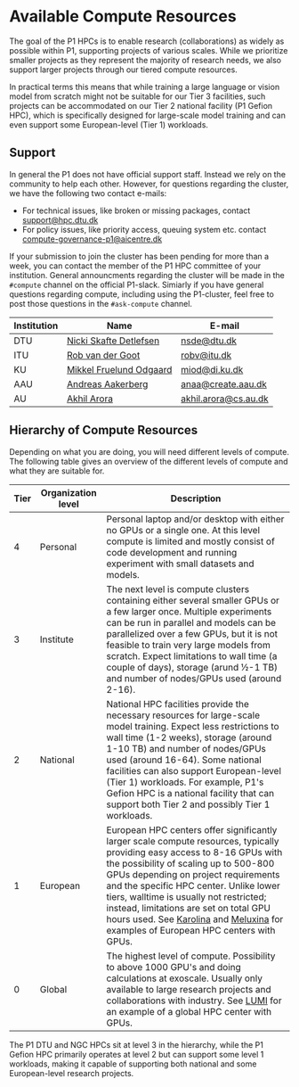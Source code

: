 # Available Compute Resources

The goal of the P1 HPCs is to enable research (collaborations) as widely as possible within P1, supporting projects of various scales. While we prioritize smaller projects as they represent the majority of research needs, we also support larger projects through our tiered compute resources.

In practical terms this means that while training a large language or vision model from scratch might not be suitable for our Tier 3 facilities, such projects can be accommodated on our Tier 2 national facility (P1 Gefion HPC), which is specifically designed for large-scale model training and can even support some European-level (Tier 1) workloads.

## Support

In general the P1 does not have official support staff. Instead we rely on the community to help each other. However, for questions regarding the cluster, we have the following two contact e-mails:

* For technical issues, like broken or missing packages, contact <support@hpc.dtu.dk> 
* For policy issues, like priority access, queuing system etc. contact <compute-governance-p1@aicentre.dk>

If your submission to join the cluster has been pending for more than a week, you can contact the member of the P1 HPC 
committee of your institution. General announcments regarding the cluster will be made in the `#compute` channel on the 
official P1-slack. Simiarly if you have general questions regarding compute, including using the P1-cluster, feel free 
to post those questions in the `#ask-compute` channel.

Institution | Name                                                                              | E-mail
----------- | --------------------------------------------------------------------------------- | ---
DTU         | [Nicki Skafte Detlefsen](https://orbit.dtu.dk/en/persons/nicki-skafte-detlefsen)  | <nsde@dtu.dk>
ITU         | [Rob van der Goot](https://pure.itu.dk/en/persons/rob-van-der-goot)               | <robv@itu.dk>
KU          | [Mikkel Fruelund Odgaard](https://di.ku.dk/ansatte/?pure=da/persons/770606)       | <miod@di.ku.dk>
AAU         | [Andreas Aakerberg](https://vbn.aau.dk/da/persons/132677)                         | <anaa@create.aau.dk>
AU          | [Akhil Arora](https://www.au.dk/en/akhil.arora@cs.au.dk)                          | <akhil.arora@cs.au.dk>

## Hierarchy of Compute Resources

Depending on what you are doing, you will need different levels of compute. The following table gives an overview of the different levels of compute and what they are suitable for.

Tier | Organization level | Description
---- | ------------------ | -----------
4    | Personal           | Personal laptop and/or desktop with either no GPUs or a single one. At this level compute is limited and mostly consist of code development and running experiment with small datasets and models.
3    | Institute          | The next level is compute clusters containing either several smaller GPUs or a few larger once. Multiple experiments can be run in parallel and models can be parallelized over a few GPUs, but it is not feasible to train very large models from scratch. Expect limitations to wall time (a couple of days), storage (arund ½-1 TB) and number of nodes/GPUs used (around 2-16).
2    | National           | National HPC facilities provide the necessary resources for large-scale model training. Expect less restrictions to wall time (1-2 weeks), storage (around 1-10 TB) and number of nodes/GPUs used (around 16-64). Some national facilities can also support European-level (Tier 1) workloads. For example, P1's Gefion HPC is a national facility that can support both Tier 2 and possibly Tier 1 workloads.
1    | European           | European HPC centers offer significantly larger scale compute resources, typically providing easy access to 8-16 GPUs with the possibility of scaling up to 500-800 GPUs depending on project requirements and the specific HPC center. Unlike lower tiers, walltime is usually not restricted; instead, limitations are set on total GPU hours used. See [Karolina](https://eurohpc-ju.europa.eu/supercomputers/our-supercomputers_en#karolina) and [Meluxina](https://eurohpc-ju.europa.eu/supercomputers/our-supercomputers_en#meluxina) for examples of European HPC centers with GPUs.
0    | Global             | The highest level of compute. Possibility to above 1000 GPU's and doing calculations at exoscale. Usually only available to large research projects and collaborations with industry. See [LUMI](https://eurohpc-ju.europa.eu/supercomputers/our-supercomputers_en#lumi) for an example of a global HPC center with GPUs.

The P1 DTU and NGC HPCs sit at level 3 in the hierarchy, while the P1 Gefion HPC primarily operates at level 2 but can support some level 1 workloads, making it capable of supporting both national and some European-level research projects.
